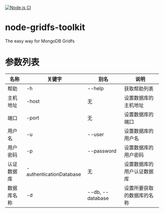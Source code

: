 [![Node.js CI](https://github.com/brick9527/node-gridfs-toolkit/actions/workflows/node.js.yml/badge.svg)](https://github.com/brick9527/node-gridfs-toolkit/actions/workflows/node.js.yml)

# node-gridfs-toolkit
The easy way for MongoDB Gridfs

# 参数列表

|名称|关键字|别名|说明|
|-|-|-|-|
|帮助|-h|--help|获取帮助列表|
|主机地址|-host|无|设置数据库的主机地址|
|端口|-port|无|设置数据库的端口|
|用户名|-u|--user|设置数据库的用户名|
|用户密码|-p|--password|设置数据库的用户密码|
|认证数据库|-authenticationDatabase|无|设置数据库的用户认证数据库|
|数据库名称|-d|--db, --database|设置所要获取的数据库的名称|
